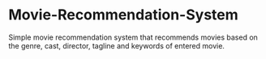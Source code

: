 # Movie-Recommendation-System

Simple movie recommendation system that recommends movies based on the genre, cast, director, tagline and keywords of entered movie.

